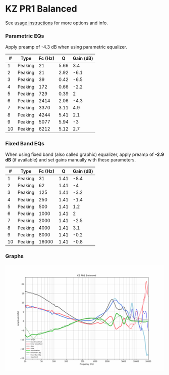 # KZ PR1 Balanced
See [usage instructions](https://github.com/jaakkopasanen/AutoEq#usage) for more options and info.

### Parametric EQs
Apply preamp of -4.3 dB when using parametric equalizer.

|   # | Type    |   Fc (Hz) |    Q |   Gain (dB) |
|-----|---------|-----------|------|-------------|
|   1 | Peaking |        21 | 5.66 |         3.4 |
|   2 | Peaking |        21 | 2.92 |        -6.1 |
|   3 | Peaking |        39 | 0.42 |        -6.5 |
|   4 | Peaking |       172 | 0.66 |        -2.2 |
|   5 | Peaking |       729 | 0.39 |         2   |
|   6 | Peaking |      2414 | 2.06 |        -4.3 |
|   7 | Peaking |      3370 | 3.11 |         4.9 |
|   8 | Peaking |      4244 | 5.41 |         2.1 |
|   9 | Peaking |      5077 | 5.94 |        -3   |
|  10 | Peaking |      6212 | 5.12 |         2.7 |

### Fixed Band EQs
When using fixed band (also called graphic) equalizer, apply preamp of **-2.9 dB** (if available) and set gains manually with these parameters.

|   # | Type    |   Fc (Hz) |    Q |   Gain (dB) |
|-----|---------|-----------|------|-------------|
|   1 | Peaking |        31 | 1.41 |        -8.4 |
|   2 | Peaking |        62 | 1.41 |        -4   |
|   3 | Peaking |       125 | 1.41 |        -3.2 |
|   4 | Peaking |       250 | 1.41 |        -1.4 |
|   5 | Peaking |       500 | 1.41 |         1.2 |
|   6 | Peaking |      1000 | 1.41 |         2   |
|   7 | Peaking |      2000 | 1.41 |        -2.5 |
|   8 | Peaking |      4000 | 1.41 |         3.1 |
|   9 | Peaking |      8000 | 1.41 |        -0.2 |
|  10 | Peaking |     16000 | 1.41 |        -0.8 |

### Graphs
![](./KZ%20PR1%20Balanced.png)
